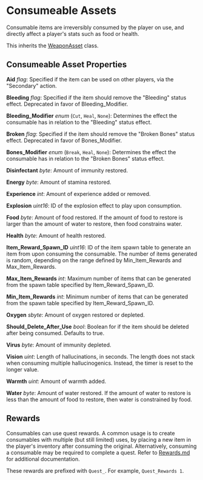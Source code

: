 Consumeable Assets
==================

Consumable items are irreversibly consumed by the player on use, and directly affect a player's stats such as food or health.

This inherits the [WeaponAsset](/ItemAsset/WeaponAsset.md) class.

Consumeable Asset Properties
----------------------------

**Aid** *flag*: Specified if the item can be used on other players, via the "Secondary" action.

**Bleeding** *flag*: Specified if the item should remove the "Bleeding" status effect. Deprecated in favor of Bleeding_Modifier.

**Bleeding_Modifier** *enum* (`Cut`, `Heal`, `None`): Determines the effect the consumable has in relation to the "Bleeding" status effect.

**Broken** *flag*: Specified if the item should remove the "Broken Bones" status effect. Deprecated in favor of Bones_Modifier.

**Bones_Modifier** *enum* (`Break`, `Heal`, `None`): Determines the effect the consumable has in relation to the "Broken Bones" status effect.

**Disinfectant** *byte*: Amount of immunity restored.

**Energy** *byte*: Amount of stamina restored.

**Experience** *int*: Amount of experience added or removed.

**Explosion** *uint16*: ID of the explosion effect to play upon consumption.

**Food** *byte*: Amount of food restored. If the amount of food to restore is larger than the amount of water to restore, then food constrains water.

**Health** *byte*: Amount of health restored.

**Item_Reward_Spawn_ID** *uint16*: ID of the item spawn table to generate an item from upon consuming the consumable. The number of items generated is random, depending on the range defined by Min_Item_Rewards and Max_Item_Rewards.

**Max_Item_Rewards** *int*: Maximum number of items that can be generated from the spawn table specified by Item_Reward_Spawn_ID.

**Min_Item_Rewards** *int*: Minimum number of items that can be generated from the spawn table specified by Item_Reward_Spawn_ID.

**Oxygen** *sbyte*: Amount of oxygen restored or depleted.

**Should_Delete_After_Use** *bool*: Boolean for if the item should be deleted after being consumed. Defaults to true.

**Virus** *byte*: Amount of immunity depleted.

**Vision** *uint*: Length of hallucinations, in seconds. The length does not stack when consuming multiple hallucinogenics. Instead, the timer is reset to the longer value.

**Warmth** *uint*: Amount of warmth added.

**Water** *byte*: Amount of water restored. If the amount of water to restore is less than the amount of food to restore, then water is constrained by food.

Rewards
-------

Consumables can use quest rewards. A common usage is to create consumables with multiple (but still limited) uses, by placing a new item in the player's inventory after consuming the original. Alternatively, consuming a consumable may be required to complete a quest. Refer to [Rewards.md](/NPCAsset/Rewards.md) for additional documentation.

These rewards are prefixed with `Quest_`. For example, `Quest_Rewards 1`.
